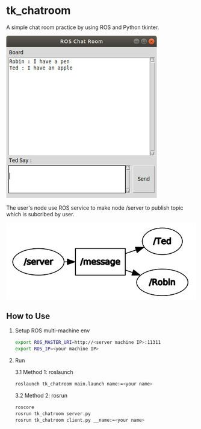 # tk_chatroom

A simple chat room practice by using ROS and Python tkinter.

![demo.png](./pics/demo.png)

The user's node use ROS service to make node /server to publish topic which is subcribed by user.

![rqt_graph.png](./pics/rqt_graph.png)

## How to Use

1. Setup ROS multi-machine env

    ```bash
    export ROS_MASTER_URI=http://<server machine IP>:11311
    export ROS_IP=<your machine IP>
    ```

2. Run

    3.1 Method 1: roslaunch

    ```bash
    roslaunch tk_chatroom main.launch name:=<your name>
    ```

    3.2 Method 2: rosrun

    ```bash
    roscore
    rosrun tk_chatroom server.py
    rosrun tk_chatroom client.py __name:=<your name>
    ```
